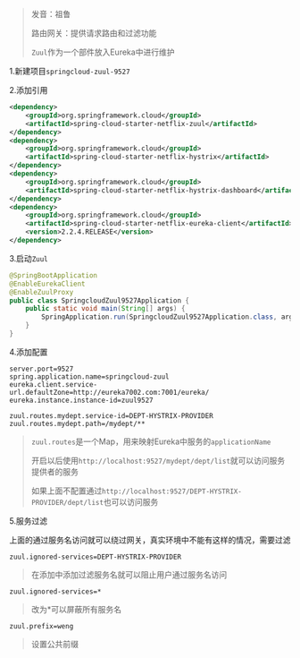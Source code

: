 > 发音：祖鲁
>
> 路由网关：提供请求路由和过滤功能
>
> `Zuul`作为一个部件放入Eureka中进行维护

 

1.新建项目`springcloud-zuul-9527`

2.添加引用

```xml
<dependency>
    <groupId>org.springframework.cloud</groupId>
    <artifactId>spring-cloud-starter-netflix-zuul</artifactId>
</dependency>
<dependency>
    <groupId>org.springframework.cloud</groupId>
    <artifactId>spring-cloud-starter-netflix-hystrix</artifactId>
</dependency>
<dependency>
    <groupId>org.springframework.cloud</groupId>
    <artifactId>spring-cloud-starter-netflix-hystrix-dashboard</artifactId>
</dependency>
<dependency>
    <groupId>org.springframework.cloud</groupId>
    <artifactId>spring-cloud-starter-netflix-eureka-client</artifactId>
    <version>2.2.4.RELEASE</version>
</dependency>
```

3.启动`Zuul`

```java
@SpringBootApplication
@EnableEurekaClient
@EnableZuulProxy
public class SpringcloudZuul9527Application {
    public static void main(String[] args) {
        SpringApplication.run(SpringcloudZuul9527Application.class, args);
    }
}
```

4.添加配置

```properties
server.port=9527
spring.application.name=springcloud-zuul
eureka.client.service-url.defaultZone=http://eureka7002.com:7001/eureka/
eureka.instance.instance-id=zuul9527

zuul.routes.mydept.service-id=DEPT-HYSTRIX-PROVIDER
zuul.routes.mydept.path=/mydept/**
```

> `zuul.routes`是一个Map，用来映射Eureka中服务的`applicationName`
>
> 开启以后使用`http://localhost:9527/mydept/dept/list`就可以访问服务提供者的服务
>
> 如果上面不配置通过`http://localhost:9527/DEPT-HYSTRIX-PROVIDER/dept/list`也可以访问服务

5.服务过滤

上面的通过服务名访问就可以绕过网关，真实环境中不能有这样的情况，需要过滤

```
zuul.ignored-services=DEPT-HYSTRIX-PROVIDER
```

> 在添加中添加过滤服务名就可以阻止用户通过服务名访问

```
zuul.ignored-services=*
```

> 改为*可以屏蔽所有服务名

```
zuul.prefix=weng
```

> 设置公共前缀